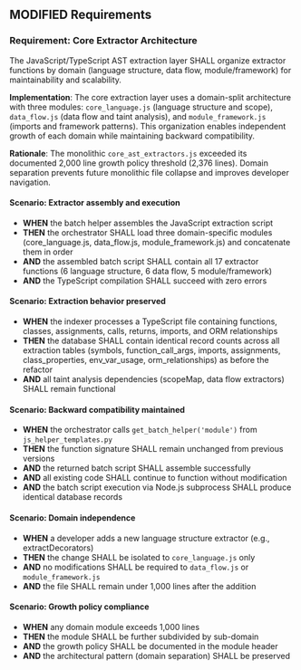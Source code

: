 ## MODIFIED Requirements

### Requirement: Core Extractor Architecture

The JavaScript/TypeScript AST extraction layer SHALL organize extractor functions by domain (language structure, data flow, module/framework) for maintainability and scalability.

**Implementation**: The core extraction layer uses a domain-split architecture with three modules: `core_language.js` (language structure and scope), `data_flow.js` (data flow and taint analysis), and `module_framework.js` (imports and framework patterns). This organization enables independent growth of each domain while maintaining backward compatibility.

**Rationale**: The monolithic `core_ast_extractors.js` exceeded its documented 2,000 line growth policy threshold (2,376 lines). Domain separation prevents future monolithic file collapse and improves developer navigation.

#### Scenario: Extractor assembly and execution

- **WHEN** the batch helper assembles the JavaScript extraction script
- **THEN** the orchestrator SHALL load three domain-specific modules (core_language.js, data_flow.js, module_framework.js) and concatenate them in order
- **AND** the assembled batch script SHALL contain all 17 extractor functions (6 language structure, 6 data flow, 5 module/framework)
- **AND** the TypeScript compilation SHALL succeed with zero errors

#### Scenario: Extraction behavior preserved

- **WHEN** the indexer processes a TypeScript file containing functions, classes, assignments, calls, returns, imports, and ORM relationships
- **THEN** the database SHALL contain identical record counts across all extraction tables (symbols, function_call_args, imports, assignments, class_properties, env_var_usage, orm_relationships) as before the refactor
- **AND** all taint analysis dependencies (scopeMap, data flow extractors) SHALL remain functional

#### Scenario: Backward compatibility maintained

- **WHEN** the orchestrator calls `get_batch_helper('module')` from `js_helper_templates.py`
- **THEN** the function signature SHALL remain unchanged from previous versions
- **AND** the returned batch script SHALL assemble successfully
- **AND** all existing code SHALL continue to function without modification
- **AND** the batch script execution via Node.js subprocess SHALL produce identical database records

#### Scenario: Domain independence

- **WHEN** a developer adds a new language structure extractor (e.g., extractDecorators)
- **THEN** the change SHALL be isolated to `core_language.js` only
- **AND** no modifications SHALL be required to `data_flow.js` or `module_framework.js`
- **AND** the file SHALL remain under 1,000 lines after the addition

#### Scenario: Growth policy compliance

- **WHEN** any domain module exceeds 1,000 lines
- **THEN** the module SHALL be further subdivided by sub-domain
- **AND** the growth policy SHALL be documented in the module header
- **AND** the architectural pattern (domain separation) SHALL be preserved
